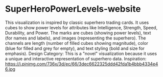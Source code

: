 # SuperHeroPowerLevels-website

This visualization is inspired by classic superhero trading cards. It uses cubes to
show power levels for attributes like Intelligence, Strength, Speed, Durability, and
Power. The marks are cubes (showing power levels), text (for names and labels),
and images (representing the superhero). The channels are length (number of
filled cubes showing magnitude), color (blue for filled and grey for empty), and text
styling (bold and size for emphasis). Design Category: This is a "novel"
visualization because it uses a unique and interactive representation of superhero
data.
Inspiration:
https://i.pinimg.com/736x/3d/ec/66/3dec6622325ddd42fda1b4bbb4334e46.jpg
